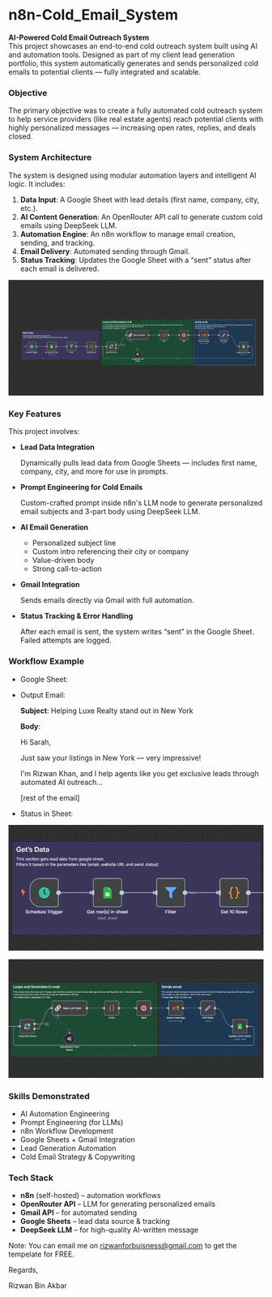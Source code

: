 # n8n-Cold_Email_System
**AI-Powered Cold Email Outreach System**  
This project showcases an end-to-end cold outreach system built using AI and automation tools. Designed as part of my client lead generation portfolio, this system automatically generates and sends personalized cold emails to potential clients — fully integrated and scalable.


### **Objective**

The primary objective was to create a fully automated cold outreach system to help service providers (like real estate agents) reach potential clients with highly personalized messages — increasing open rates, replies, and deals closed.

### **System Architecture**

The system is designed using modular automation layers and intelligent AI logic. It includes:

1. **Data Input**: A Google Sheet with lead details (first name, company, city, etc.).
2. **AI Content Generation**: An OpenRouter API call to generate custom cold emails using DeepSeek LLM.
3. **Automation Engine**: An n8n workflow to manage email creation, sending, and tracking.
4. **Email Delivery**: Automated sending through Gmail.
5. **Status Tracking**: Updates the Google Sheet with a “sent” status after each email is delivered.

![full_demo.png](docs/full_demo.png)

### Key Features

This project involves:

- **Lead Data Integration**
    
    Dynamically pulls lead data from Google Sheets — includes first name, company, city, and more for use in prompts.
    
- **Prompt Engineering for Cold Emails**
    
    Custom-crafted prompt inside n8n's LLM node to generate personalized email subjects and 3-part body using DeepSeek LLM.
    
- **AI Email Generation**
    - Personalized subject line
    - Custom intro referencing their city or company
    - Value-driven body
    - Strong call-to-action
- **Gmail Integration**
    
    Sends emails directly via Gmail with full automation.
    
- **Status Tracking & Error Handling**
    
    After each email is sent, the system writes “sent” in the Google Sheet. Failed attempts are logged.
    

### Workflow Example

- Google Sheet:
- Output Email:
    
    **Subject**: Helping Luxe Realty stand out in New York
    
    **Body**:
    
    Hi Sarah,
    
    Just saw your listings in New York — very impressive!
    
    I'm Rizwan Khan, and I help agents like you get exclusive leads through automated AI outreach...
    
    [rest of the email]
    
- Status in Sheet:

![section_1.png](docs/section_1.png)

![section_2_3.png](docs/section_2_3.png)

### **Skills Demonstrated**

- AI Automation Engineering
- Prompt Engineering (for LLMs)
- n8n Workflow Development
- Google Sheets + Gmail Integration
- Lead Generation Automation
- Cold Email Strategy & Copywriting

### **Tech Stack**

- **n8n** (self-hosted) – automation workflows
- **OpenRouter API** – LLM for generating personalized emails
- **Gmail API** – for automated sending
- **Google Sheets** – lead data source & tracking
- **DeepSeek LLM** – for high-quality AI-written message

Note:
You can email me on rizwanforbuisness@gmail.com to get the tempelate for FREE.

Regards,

Rizwan Bin Akbar
